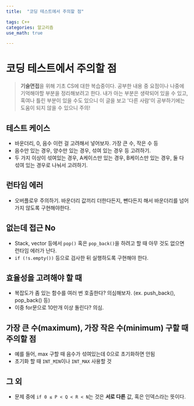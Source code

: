 ```yaml
---
title:	"코딩 테스트에서 주의할 점"

tags: C++
categories: 알고리즘
use_math: true

---
```

# 코딩 테스트에서 주의할 점

> **기술면접**을 위해 기초 CS에 대한 복습중이다.
공부한 내용 중 요점이나 나중에 기억해야할 부분을 정리해보려고 한다.
내가 아는 부분은 생략되어 있을 수 있고, 혹여나 틀린 부분이 있을 수도 있으니 이 글을 보고 '다른 사람'이 공부하기에는 도움이 되지 않을 수 있으니 주의!


## 테스트 케이스
- 바운더리, 0, 음수 이런 걸 고려해서 넣어보자. 가장 큰 수, 작은 수 등
- 음수만 있는 경우, 양수만 있는 경우, 섞여 있는 경우 등 고려하기.
- 두 가지 이상이 섞여있는 경우, A케이스만 있는 경우, B케이스만 있는 경우, 둘 다 섞여 있는 경우로 나눠서 고려하기.


## 런타임 에러
- 오버플로우 주의하기. 바운더리 값끼리 더한다든지, 뺀다든지 해서 바운더리를 넘어가지 않도록 구현해야한다.

## 없는데 접근 No
- Stack, vector 등에서 ``pop()`` 혹은 ``pop_back()``을 하려고 할 때 아무 것도 없으면 런타임 에러가 난다.
- ``if (!s.empty())`` 등으로 검사한 뒤 실행하도록 구현해야 한다.

## 효율성을 고려해야 할 때
- 복잡도가 좀 있는 함수를 여러 번 호출한다? 의심해보자. (ex. push_back(), pop_back() 등)
- 이중 for문으로 10만개 이상 돌린다? 의심.

## 가장 큰 수(maximum), 가장 작은 수(minimum) 구할 때 주의할 점
- 예를 들어, max 구할 때 음수가 섞여있는데 0으로 초기화하면 안됨
- 초기화 할 때 ``INT_MIN``이나 ``INT_MAX`` 사용할 것


## 그 외
- 문제 중에 ``if 0 ≤ P < Q < R < N``는 것은 **서로 다른** 값, 혹은 인덱스라는 뜻이다.

